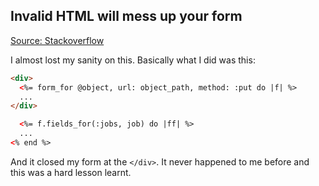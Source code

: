 ## Invalid HTML will mess up your form

[Source: Stackoverflow](https://stackoverflow.com/questions/17714167/div-inside-form-rails)

I almost lost my sanity on this. 
Basically what I did was this:

```html
<div>
  <%= form_for @object, url: object_path, method: :put do |f| %>
  ...
</div>

  <%= f.fields_for(:jobs, job) do |ff| %>
  ...
<% end %>
```

And it closed my form at the `</div>`. It never happened to me before and this was a hard lesson learnt.
